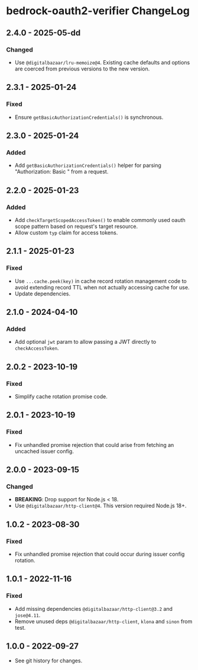 # bedrock-oauth2-verifier ChangeLog

## 2.4.0 - 2025-05-dd

### Changed
- Use `@digitalbazaar/lru-memoize@4`. Existing cache defaults and options
  are coerced from previous versions to the new version.

## 2.3.1 - 2025-01-24

### Fixed
- Ensure `getBasicAuthorizationCredentials()` is synchronous.

## 2.3.0 - 2025-01-24

### Added
- Add `getBasicAuthorizationCredentials()` helper for parsing
  "Authorization: Basic <credentials>" from a request.

## 2.2.0 - 2025-01-23

### Added
- Add `checkTargetScopedAccessToken()` to enable commonly used oauth scope
  pattern based on request's target resource.
- Allow custom `typ` claim for access tokens.

## 2.1.1 - 2025-01-23

### Fixed
- Use `...cache.peek(key)` in cache record rotation management code to
  avoid extending record TTL when not actually accessing cache for use.
- Update dependencies.

## 2.1.0 - 2024-04-10

### Added
- Add optional `jwt` param to allow passing a JWT directly
  to `checkAccessToken`.

## 2.0.2 - 2023-10-19

### Fixed
- Simplify cache rotation promise code.

## 2.0.1 - 2023-10-19

### Fixed
- Fix unhandled promise rejection that could arise from fetching
  an uncached issuer config.

## 2.0.0 - 2023-09-15

### Changed
- **BREAKING**: Drop support for Node.js < 18.
- Use `@digitalbazaar/http-client@4`. This version required Node.js 18+.

## 1.0.2 - 2023-08-30

### Fixed
- Fix unhandled promise rejection that could occur during issuer config
  rotation.

## 1.0.1 - 2022-11-16

### Fixed
- Add missing dependencies `@digitalbazaar/http-client@3.2` and `jose@4.11`.
- Remove unused deps `@digitalbazaar/http-client`, `klona` and `sinon` from
  test.

## 1.0.0 - 2022-09-27

- See git history for changes.
